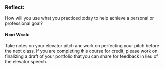 ### Reflect:
How will you use what you practiced today to help achieve a personal or professional goal? 

#### Next Week:
Take notes on your elevator pitch and work on perfecting your pitch before the next class. If you are completing this course for credit, please work on finalizing a draft of your portfolio that you can share for feedback in lieu of the elevator speech.
